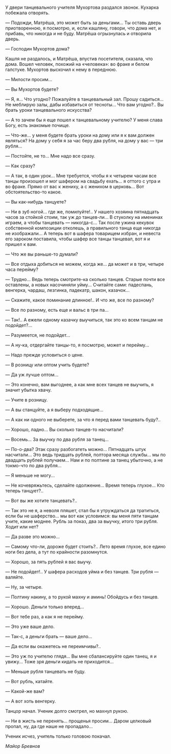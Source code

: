 У двери танцевального учителя Мухортова раздался звонок. Кухарка побежала отворять.

— Подожди, Матрёша, это может быть за деньгами... Ты оставь дверь приотворенною, я посмотрю, и, если кашляну, говори, что дома нет, и прибавь, что никогда и не буду.
Матрёша огрызнулась и отворила дверь.

— Господин Мухортов дома?

Кашля не раздалось, и Матрёша, впустив посетителя, сказала, что дома. Вошел человек, похожий на «человека»: во фраке и белом галстуке. Мухортов выскочил к нему в переднюю.

— Милости просим...

— Вы Мухортов будете?

— Я, я... Что угодно? Пожалуйте в танцевальный зал. Прошу садиться... Не меблирую залы, дабы избавиться от тесноты... Что вам угодно?.. Вы брать уроки танцевального искусства?

— А то зачем бы я еще пошел к танцевальному учителю? У меня слава Богу, есть знакомые почище.

— Что-же... у меня будете брать уроки на дому или я к вам должен являться? На дому у себя я за час беру два рубля, на дому у вас — три рубля...

— Постойте, не то... Мне надо все сразу.

— Как сразу?

— А так, в один урок... Мне требуется, чтобы я к четырем часам все танцы произошел и мог шафером на свадьбу ехать... я оттого с утра и во фраке. Прямо от вас к жениху, а с женихом в церковь... Вот обстоятельство-то какое.

— Вы как-нибудь танцуете?

— Ни в зуб ногой... где же, помилуйте!.. У нашего хозяина пятнадцать часов за стойкой стоим, так уж до танцев-ли... В стуколку на именинах играем, а чтобы танцевать — никогда-с... Так после ужина кекувок собственной композиции отколешь, а правильного танца еще никогда не изображали... А теперь вот в шафера товарищем избран, и невеста его зароком поставила, чтобы шафер все танцы танцевал, вот я и пришел к вам.

— Что же вы раньше-то думали?

— Все отдыха добиться не можем, когда же... да может и в три, четыре часа перейму?

— Трудно... Ведь теперь смотрите-ка сколько танцев. Старые почти все оставлены, а новых насочиняли уйму... Считайте сами: падеспань, венгерка, чардаш, лезгинка, падекатр, шакон, казачок...

— Скажите, какое поминание длинное!.. И что же, все по разному?

— Все по разному, есть еще и вальс в три па...

— Так!.. А ежели одному казачку выучиться, так это ко всем танцам не подойдет?...

— Разумеется, не подойдет...

— А ну-ка, отдергайте танцы-то, я посмотрю, может и перейму...

— Надо прежде условиться о цене.

— В розницу или оптом учить будете?

— Да уж лучше оптом...

— Это конечно, вам выгоднее, а как мне всех танцев не выучить, я значит убытка хвачу.

— Учите в розницу.

— А вы станцуйте, а я выберу подходящие...

— А как ни одного не выберете, за что я перед вами танцевать буду?..

— Хорошо, ладно... Вы сколько танцев-то насчитали?

— Восемь... За выучку по два рубля за танец...

— По-о-два? Этак сразу разбогатеть можно... Пятнадцать штук насчитали... Это ведь тридцать рублей, полтора месяца службы... мы по двадцать рублей получаем... Нам и по полтине за танец убыточно, а не токмо-что по два рубля...

— Я меньше не могу...

— Не кочевряжьтесь, сделайте одолжение... Время теперь глухое... Кто теперь танцует?..

— Вот вы же хотите танцевать?..

— Так это не я, а неволя пляшет, стал бы я утруждаться да тратиться, если бы не шаферство... мы вот как условимся: вы меня пяти танцам учите, какие моднее. Рубль за показ, два за выучку, итого три рубля. Ходит или нет?

— Да разве это можно...

— Самому что-ли, дороже будет стоить?.. Лето время глухое, все едино ноги без дела, а тут по крайности разомнутся.

— Хорошо, за пять рублей я вас выучу.

— Не подойдет!.. У шафера расходов уйма и без танцев. Три рубля — валяйте.

— Ну, за четыре.

— Полтину накину, а то рукой махну и аминь! Обойдусь и без танцев.

— Хорошо. Деньги только вперед...

— Вот тебе раз, а как я не перейму.

— Это уже ваше дело.

— Так-с, а деньги брать — ваше дело...

— Да если вы окажетесь не переимчивы?..

— Это уж по учителю глядя... Вы мне сбалансируйте один танец, я и увижу... Тоже зря деньги кидать не приходится...

— Меньше рубля танцевать не буду.

— Вот рубль, катайте.

— Какой-же вам?

— А вот хоть венгерку.

Танцор начал. Ученик долго смотрел, но махнул рукою.

— Ни в жисть не перенять... прощенья просим... Даром целковый пропал, ну, да где наше не пропадало...

Ученик исчез, учитель только головою покачал.

_Майор Бревнов_
